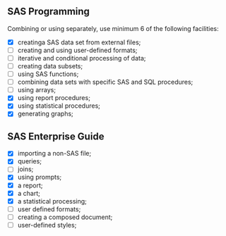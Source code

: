 ## SAS Programming

Combining or using separately, use minimum 6 of the following facilities:

- [x] creatinga SAS data set from external files;
- [ ] creating and using user-defined  formats;
- [ ] iterative  and  conditional  processing  of  data;
- [ ] creating data subsets;
- [ ] using SAS  functions;
- [ ] combining  data  sets  with  specific  SAS  and  SQL procedures;
- [ ] using arrays;
- [x] using  report procedures;
- [x] using  statistical  procedures;
- [x] generating graphs;

## SAS Enterprise Guide

- [x] importing a non-SAS file;
- [x] queries;
- [ ] joins;
- [x] using prompts;
- [x] a report;
- [x] a chart;
- [x] a statistical processing;
- [ ] user defined formats;
- [ ] creating a composed document;
- [ ] user-defined styles;